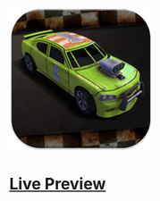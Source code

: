 ![Screenshot](https://github.com/Kallpolo/Game-wrecked/blob/main/demo.jpg)

# [Live Preview](https://kallpolo.github.io/Game-wrecked/)
